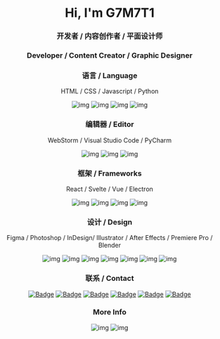 <h1 align="center">Hi, I'm G7M7T1</h1>

<h3 align="center">开发者 / 内容创作者 / 平面设计师</h3>
<h3 align="center">Developer / Content Creator / Graphic Designer</h3>

<div align="center">
  <h3>语言 / Language</h3>
  <p>HTML / CSS / Javascript / Python</p>
  <img src="https://img.shields.io/badge/html5-%23E34F26.svg?style=for-the-badge&logo=html5&logoColor=white" alt="img"></img>
  <img src="https://img.shields.io/badge/css3-%231572B6.svg?style=for-the-badge&logo=css3&logoColor=white" alt="img"></img>
  <img src="https://img.shields.io/badge/javascript-%23323330.svg?style=for-the-badge&logo=javascript&logoColor=%23F7DF1E" alt="img"></img>
  <img src="https://img.shields.io/badge/python-3670A0?style=for-the-badge&logo=python&logoColor=ffdd54" alt="img"></img>
  
  <h3>编辑器 / Editor</h3>
  <p>WebStorm / Visual Studio Code / PyCharm</p>
  <img src="https://img.shields.io/badge/webstorm-143?style=for-the-badge&logo=webstorm&logoColor=white&color=black" alt="img"></img>
  <img src="https://img.shields.io/badge/Visual%20Studio%20Code-0078d7.svg?style=for-the-badge&logo=visual-studio-code&logoColor=white" alt="img"></img>
  <img src="https://img.shields.io/badge/pycharm-143?style=for-the-badge&logo=pycharm&logoColor=black&color=black&labelColor=green" alt="img"></img>
  
  <h3>框架 / Frameworks</h3>
  <p>React / Svelte / Vue / Electron</p>
  <img src="https://img.shields.io/badge/react-%2320232a.svg?style=for-the-badge&logo=react&logoColor=%2361DAFB" alt="img"></img>
  <img src="https://img.shields.io/badge/svelte-%23f1413d.svg?style=for-the-badge&logo=svelte&logoColor=white" alt="img"></img>
  <img src="https://img.shields.io/badge/vuejs-%2335495e.svg?style=for-the-badge&logo=vuedotjs&logoColor=%234FC08D" alt="img"></img>
  <img src="https://img.shields.io/badge/Electron-191970?style=for-the-badge&logo=Electron&logoColor=white" alt="img"></img>
  
  <h3>设计 / Design</h3>
  <p>Figma / Photoshop / InDesign/ Illustrator / After Effects / Premiere Pro / Blender</p>
  <img src="https://img.shields.io/badge/figma-%23F24E1E.svg?style=for-the-badge&logo=figma&logoColor=white" alt="img"></img>
  <img src="https://img.shields.io/badge/adobephotoshop-%2331A8FF.svg?style=for-the-badge&logo=adobephotoshop&logoColor=white" alt="img"></img>
  <img src="https://img.shields.io/badge/Adobe%20InDesign-49021F?style=for-the-badge&logo=adobeindesign&logoColor=white" alt="img"></img>
  <img src="https://img.shields.io/badge/adobeillustrator-%23FF9A00.svg?style=for-the-badge&logo=adobeillustrator&logoColor=white" alt="img"></img>
  <img src="https://img.shields.io/badge/Adobe%20After%20Effects-9999FF.svg?style=for-the-badge&logo=Adobe%20After%20Effects&logoColor=white" alt="img"></img>
  <img src="https://img.shields.io/badge/Adobe%20Premiere%20Pro-9999FF.svg?style=for-the-badge&logo=Adobe%20Premiere%20Pro&logoColor=white" alt="img"></img>
  <img src="https://img.shields.io/badge/blender-%23F5792A.svg?style=for-the-badge&logo=blender&logoColor=white" alt="img"></img>
</div>

<div align="center">
  <h3>联系 / Contact</h3>
  <a href="https://www.youtube.com/c/G7M7T1"><img src="https://img.shields.io/badge/Youtube-G7M7T1-red" alt="Badge" /></a>
  <a href="https://twitter.com/G7M7T1"><img src="https://img.shields.io/badge/Twitter-G7M7T1-blue" alt="Badge" /></a>
  <a href="https://steamcommunity.com/id/G7M7T1/"><img src="https://img.shields.io/badge/Steam-G7M7T1-lightgrey" alt="Badge" /></a>
  <a href="https://discord.gg/uhMpkKSKxU"><img src="https://img.shields.io/badge/Discord-Twly-brightgreen" alt="Badge" /></a>
  <a href="https://replit.com/@G7M7T1"><img src="https://img.shields.io/badge/Replit-G7M7T1-orange" alt="Badge" /></a>
  <a href="https://stackoverflow.com/users/14154300/g7m7t1"><img src="https://img.shields.io/badge/Stackoverflow-G7M7T1-yellow" alt="Badge"/></a>
</div>

<div align="center">
  <h3>More Info</h3>
  <img src="https://github-readme-stats.vercel.app/api?username=g7m7t1&show_icons=true&hide_title=true&count_private=true" alt="img" />
  <img src="https://github-readme-stats.vercel.app/api/top-langs/?username=G7M7T1&langs_count=14&count_private=true&layout=compact&include_all_commits=true&card_width=450" alt="img" />
</div>
